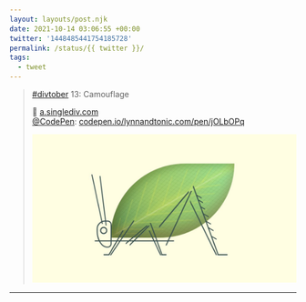 ```yaml
---
layout: layouts/post.njk
date: 2021-10-14 03:06:55 +00:00
twitter: '1448485441754185728'
permalink: /status/{{ twitter }}/
tags: 
  - tweet
---
```


> [#divtober](https://twitter.com/hashtag/divtober) 13: Camouflage
> 
> 🍃 [a.singlediv.com](https://a.singlediv.com)  
> [@CodePen](https://twitter.com/CodePen): [codepen.io/lynnandtonic.com/pen/jOLbOPq](https://codepen.io/lynnandtonic/pen/jOLbOPq)
> 
> ![an illustration of a katydid (leaf bug) with body that looks like a green leaf and head + legs in minimal line drawing style](/img/1448485441754185728-FBoNQgJVQAcWCKL.jpg)

---
